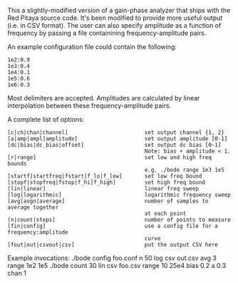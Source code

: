 This a slightly-modified version of a gain-phase analyzer
that ships with the Red Pitaya source code. It's been modified
to provide more useful output (i.e. in CSV format). The user
can also specify amplitude as a function of frequency by passing
a file containining frequency-amplitude pairs.

An example configuration file could contain the following:

	1e2:0.9
	1e3:0.4
	1e4:0.1
	1e5:0.6
	1e6:0.3

Most delimiters are accepted. Amplitudes are calculated by linear
interpolation between these frequency-amplitude pairs.

A complete list of options:

	[c|ch|chan|channel]                        set output channel {1, 2}
	[a|amp|ampl|amplitude]                     set output amplitude [0-1]
	[dc|bias|dc_bias|offset]                   set output dc bias [0-1]
	                                           Note: bias + amplitude < 1.
	[r|range]                                  set low and high freq bounds
	                                           e.g. ./bode range 1e3 1e5
	[startf|startfreq|fstart|f_lo|f_low]       set low freq bound
	[stopf|stopfreq|fstop|f_hi|f_high]         set high freq bound
	[lin|linear]                               linear freq sweep
	[log|logarithmic]                          logarithmic frequency sweep
	[avg|avgn|average]                         number of samples to average together
	                                           at each point
	[n|count|steps]                            number of points to measure
	[fin|config]                               use a config file for a frequency:amplitude
	                                           curve
	[fout|out|csvout|csv]                      put the output CSV here

Example invocations:
./bode config foo.conf n 50 log csv out.csv avg 3 range 1e2 1e5
./bode count 30 lin csv foo.csv range 10 25e4 bias 0.2 a 0.3 chan 1
